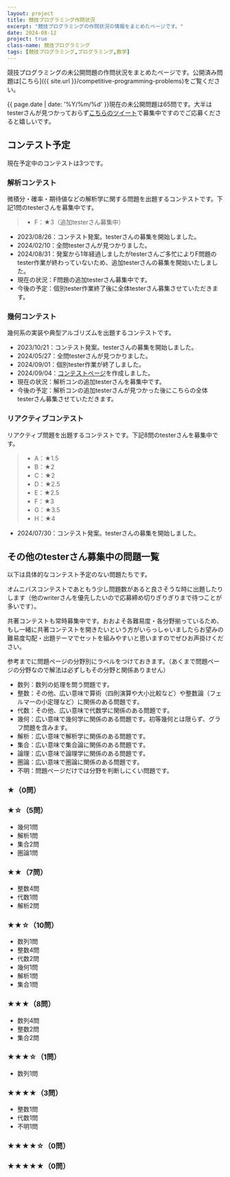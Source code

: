 ```yaml
---
layout: project
title: 競技プログラミング作問状況
excerpt: "競技プログラミングの作問状況の情報をまとめたページです。"
date: 2024-08-12
project: true
class-name: 競技プログラミング
tags: [競技プログラミング,プログラミング,数学]
---
```


競技プログラミングの未公開問題の作問状況をまとめたページです。公開済み問題は[こちら]({{ site.url }}/competitive-programming-problems)をご覧ください。

{{ page.date | date: '%Y/%m/%d' }}現在の未公開問題は65問です。大半はtesterさんが見つかっておらず[こちらのツイート](https://twitter.com/non_archimedean/status/1818293872897974398)で募集中ですのでご応募くださると嬉しいです。

## コンテスト予定

現在予定中のコンテストは3つです。

### 解析コンテスト

微積分・確率・期待値などの解析学に関する問題を出題するコンテストです。下記1問のtesterさんを募集中です。

> - F：★3（追加testerさん募集中）

* 2023/08/26：コンテスト発案。testerさんの募集を開始しました。
* 2024/02/10：全問testerさんが見つかりました。
* 2024/08/31：発案から1年経過しましたがtesterさんご多忙によりF問題のtester作業が終わっていないため、追加testerさんの募集を開始いたしました。
* 現在の状況：F問題の追加testerさん募集中です。
* 今後の予定：個別tester作業終了後に全体testerさん募集させていただきます。

### 幾何コンテスト

幾何系の実装や典型アルゴリズムを出題するコンテストです。

* 2023/10/21：コンテスト発案。testerさんの募集を開始しました。
* 2024/05/27：全問testerさんが見つかりました。
* 2024/09/01：個別tester作業が終了しました。
* 2024/09/04：[コンテストページ](https://yukicoder.me/contests/514)を作成しました。
* 現在の状況：解析コンの追加testerさんを募集中です。
* 今後の予定：解析コンの追加testerさんが見つかった後にこちらの全体testerさん募集させていただきます。

### リアクティブコンテスト

リアクティブ問題を出題するコンテストです。下記8問のtesterさんを募集中です。
> - A：★1.5
> - B：★2
> - C：★2
> - D：★2.5
> - E：★2.5
> - F：★3
> - G：★3.5
> - H：★4

* 2024/07/30：コンテスト発案。testerさんの募集を開始しました。


## その他のtesterさん募集中の問題一覧

以下は具体的なコンテスト予定のない問題たちです。

オムニバスコンテストであともう少し問題数があると良さそうな時に出題したりします（他のwriterさんを優先したいので応募締め切りぎりぎりまで待つことが多いです）。

共著コンテストも常時募集中です。おおよそ各難易度・各分野揃っているため、もし一緒に共著コンテストを開きたいという方がいらっしゃいましたらお望みの難易度勾配・出題テーマでセットを組みやすいと思いますのでぜひお声掛けください。

参考までに問題ページの分野別にラベルをつけておきます。（あくまで問題ページの分野なので解法は必ずしもその分野と関係ありません）
* 数列：数列の処理を問う問題です。
* 整数：その他、広い意味で算術（四則演算や大小比較など）や整数論（フェルマーの小定理など）に関係のある問題です。
* 代数：その他、広い意味で代数学に関係のある問題です。
* 幾何：広い意味で幾何学に関係のある問題です。初等幾何とは限らず、グラフ問題を含みます。
* 解析：広い意味で解析学に関係のある問題です。
* 集合：広い意味で集合論に関係のある問題です。
* 論理：広い意味で論理学に関係のある問題です。
* 圏論：広い意味で圏論に関係のある問題です。
* 不明：問題ページだけでは分野を判断しにくい問題です。

### ★（0問）

### ★☆（5問）
* 幾何1問
* 解析1問
* 集合2問
* 圏論1問

### ★★（7問）
* 整数4問
* 代数1問
* 解析2問

### ★★☆（10問）
* 数列1問
* 整数4問
* 代数2問
* 幾何1問
* 解析1問
* 集合1問

### ★★★（8問）
* 数列4問
* 整数2問
* 集合2問

### ★★★☆（1問）
* 数列1問

### ★★★★（3問）
* 整数1問
* 代数1問
* 不明1問

### ★★★★☆（0問）

### ★★★★★（0問）


